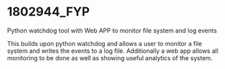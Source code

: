 # 1802944_FYP
Python watchdog tool with Web APP to monitor file system and log events

This builds upon python watchdog and allows a user to monitor a file system and writes the events to a log file.
Additionally a web app allows all monitoring to be done as well as showing useful analytics of the system.
